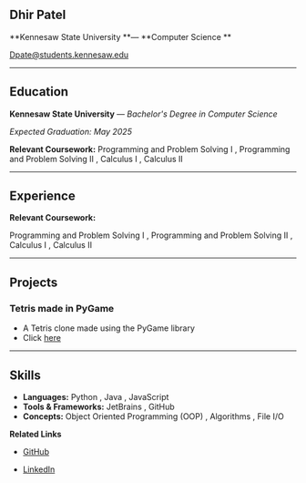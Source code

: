 ## Dhir Patel

**Kennesaw State University **— **Computer Science **

Dpate@students.kennesaw.edu



------



## Education

**Kennesaw State University** — *Bachelor's Degree in Computer Science* 

*Expected Graduation: May 2025* 

**Relevant Coursework:** Programming and Problem Solving I , Programming and Problem Solving II , Calculus I , Calculus II




---

## Experience

**Relevant Coursework:**

Programming and Problem Solving I , Programming and Problem Solving II , Calculus I , Calculus II



---

## Projects
### Tetris made in PyGame
* A Tetris clone made using the PyGame library
* Click [here](https://github.com/Dhir06/Projects)



---

## Skills

* **Languages:** Python , Java , JavaScript  
* **Tools & Frameworks:** JetBrains , GitHub
* **Concepts:** Object Oriented Programming (OOP) , Algorithms , File I/O



 **Related Links** 

-  [GitHub](https://github.com/Dhir06/Projects)

- [LinkedIn](https://www.linkedin.com/jobs/)